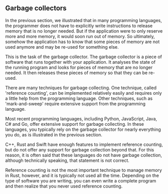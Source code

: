 Garbage collectors
------------------

In the previous section, we illustrated that in many programming
languages, the programmer does not have to explicitly write instructions to
release memory that is no longer needed. 
But if the application were to only reserve more
and more memory, it would soon run out of memory. So ultimately, somehow the
application has to know that some pieces of memory are not used anymore and
may be re-used for something else. 

This is the task of the garbage collector. 
The garbage collector is a piece of software that 
runs together with your application.
It analyses the state of the running program and looks for pieces of memory
that are no longer needed.
It then releases these pieces of memory so that they can be re-used.

There are many techniques for garbage collecting.
One technique, called 'reference counting', can be implemented relatively easily
and requires only a little help from the programming language.
Other techniques, such as 'mark-and-sweep' require extensive support from the
programming language.

Most recent programming languages, including Python, JavaScript, Java, C# and 
Go, offer extensive support for garbage collecting. In these languages, you 
typically rely on the garbage collector for nearly everything you do, as is
illustrated in the previous section.

C++, Rust and Swift have enough features to implement reference counting, 
but do not offer any support for garbage collection beyond that. 
For this reason, it is often said that these languages do not have garbage
collection, although technically speaking, that statement is not correct.

Reference counting is not the most important technique to manage memory in Rust,
however, and it is typically not used all the time. 
Depending on the type of software you are writing, you can even write a complete
program and then realize that you never used reference counting.
